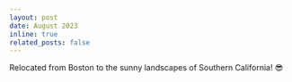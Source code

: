 ```yaml
---
layout: post
date: August 2023
inline: true
related_posts: false
---
```


Relocated from Boston to the sunny landscapes of Southern California! 😎
